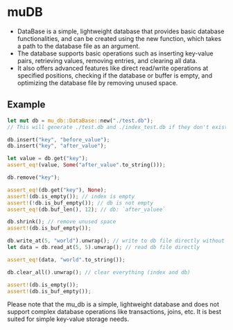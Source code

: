  # muDB 

 - DataBase is a simple, lightweight database that provides basic database functionalities, and can be created using the new function, which takes a path to the database file as an argument.
 - The database supports basic operations such as inserting key-value pairs, retrieving values, removing entries, and clearing all data.
 - It also offers advanced features like direct read/write operations at specified positions, checking if the database or buffer is empty, and optimizing the database file by removing unused space.

 ## Example

 ```rust
 let mut db = mu_db::DataBase::new("./test.db");
 // This will generate ./test.db and ./index_test.db if they don't exist.

 db.insert("key", "before_value");
 db.insert("key", "after_value");

 let value = db.get("key");
 assert_eq!(value, Some("after_value".to_string()));

 db.remove("key");

 assert_eq!(db.get("key"), None);
 assert!(db.is_empty()); // index is empty
 assert!(!db.is_buf_empty()); // db is not empty
 assert_eq!(db.buf_len(), 12); // db: `after_valuee`

 db.shrink(); // remove unused space
 assert!(db.is_buf_empty());

 db.write_at(5, "world").unwrap(); // write to db file directly without syncing index
 let data = db.read_at(5, 5).unwrap(); // read db file directly

 assert_eq!(data, "world".to_string());

 db.clear_all().unwrap(); // clear everything (index and db)

 assert!(db.is_empty());
 assert!(db.is_buf_empty());
 ```

 Please note that the mu_db is a simple, lightweight database and does not support complex database operations like transactions, joins, etc. It is best suited for simple key-value storage needs.
